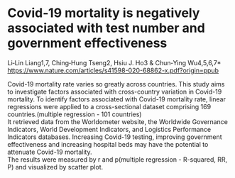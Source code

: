 # Covid‑19 mortality is negatively associated with test number and government effectiveness
Li‑Lin Liang1,7, Ching‑Hung Tseng2, Hsiu J. Ho3 & Chun‑Ying Wu4,5,6,7*<br>
https://www.nature.com/articles/s41598-020-68862-x.pdf?origin=ppub

Covid-19 mortality rate varies so greatly across countries. This study aims to investigate factors associated with cross-country variation in
Covid-19 mortality. To identify factors associated with Covid-19 mortality rate, linear regressions were applied to a
cross-sectional dataset comprising 169 countries.(multiple regression - 101 countries)<br>
It retrieved data from the Worldometer website, the Worldwide Governance Indicators, World Development Indicators, and Logistics Performance Indicators databases.
Increasing Covid-19 testing, improving government effectiveness and increasing hospital beds may have the potential to attenuate Covid-19 mortality.<br>
The results were measured by r and p(multiple regression -  R-squared, RR, P) and visualized by scatter plot.
